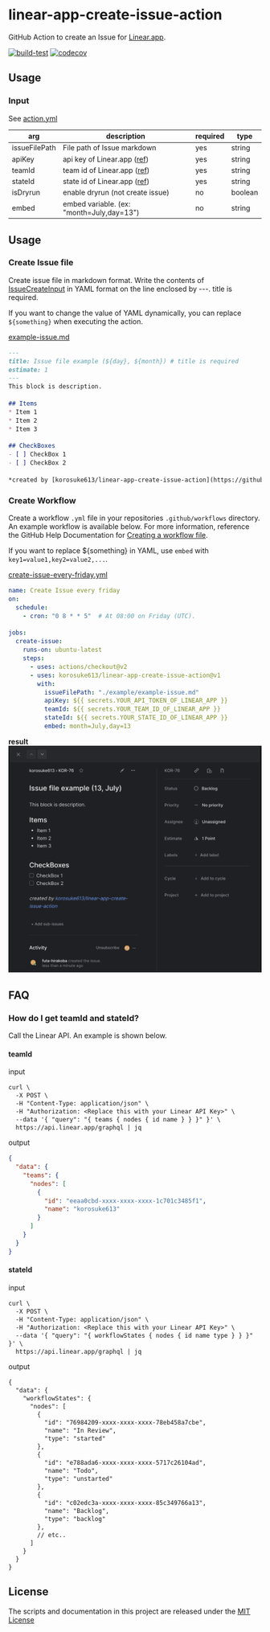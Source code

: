 # linear-app-create-issue-action

GitHub Action to create an Issue for [Linear.app](https://linear.app/).

[![build-test](https://github.com/korosuke613/linear-app-create-issue-action/actions/workflows/ci.yml/badge.svg)](https://github.com/korosuke613/linear-app-create-issue-action/actions/workflows/ci.yml) [![codecov](https://codecov.io/gh/korosuke613/linear-app-create-issue-action/branch/main/graph/badge.svg?token=2XrAav9ZlE)](https://codecov.io/gh/korosuke613/linear-app-create-issue-action)

## Usage

### Input
See [action.yml](./action.yml)

|arg|description|required|type|
|---|---|---|---|
|issueFilePath|File path of Issue markdown|yes|string|
|apiKey|api key of Linear.app ([ref](https://developers.linear.app/docs/graphql/working-with-the-graphql-api#personal-api-keys))|yes|string|
|teamId|team id of Linear.app ([ref](#faq-get-teamid-stateid))|yes|string|
|stateId|state id of Linear.app ([ref](#faq-get-teamid-stateid))|yes|string|
|isDryrun|enable dryrun (not create issue) |no|boolean|
|embed|embed variable. (ex: "month=July,day=13")|no|string|

## Usage

### Create Issue file
Create issue file in markdown format. Write the contents of [IssueCreateInput](https://github.com/linear/linear/blob/8553690da1455e2f6a109bed65223bc5400fa7c2/packages/sdk/src/schema.graphql#L2021) in YAML format on the line enclosed by ---. title is required.

If you want to change the value of YAML dynamically, you can replace `${something}` when executing the action.

[example-issue.md](./example/example-issue.md)
```markdown
---
title: Issue file example (${day}, ${month}) # title is required
estimate: 1
---
This block is description.

## Items
* Item 1
* Item 2
* Item 3

## CheckBoxes
- [ ] CheckBox 1
- [ ] CheckBox 2

*created by [korosuke613/linear-app-create-issue-action](https://github.com/korosuke613/linear-app-create-issue-action)*
```

### Create Workflow
Create a workflow `.yml` file in your repositories `.github/workflows` directory. An example workflow is available below. For more information, reference the GitHub Help Documentation for [Creating a workflow file](https://help.github.com/en/articles/configuring-a-workflow#creating-a-workflow-file).

If you want to replace ${something} in YAML, use `embed` with `key1=value1,key2=value2,...`.

[create-issue-every-friday.yml](example/create-issue-every-friday.yml)
```yaml
name: Create Issue every friday
on:
  schedule:
    - cron: "0 8 * * 5"  # At 08:00 on Friday (UTC).

jobs:
  create-issue:
    runs-on: ubuntu-latest
    steps:
      - uses: actions/checkout@v2
      - uses: korosuke613/linear-app-create-issue-action@v1
        with:
          issueFilePath: "./example/example-issue.md"
          apiKey: ${{ secrets.YOUR_API_TOKEN_OF_LINEAR_APP }}
          teamId: ${{ secrets.YOUR_TEAM_ID_OF_LINEAR_APP }}
          stateId: ${{ secrets.YOUR_STATE_ID_OF_LINEAR_APP }}
          embed: month=July,day=13
```

**result**
![](./images/result_example.png)

## FAQ

<a name="faq-get-teamid-stateid"></a>
### How do I get teamId and stateId?
Call the Linear API. An example is shown below.

#### teamId

input

```shell
curl \
  -X POST \
  -H "Content-Type: application/json" \
  -H "Authorization: <Replace this with your Linear API Key>" \
  --data '{ "query": "{ teams { nodes { id name } } }" }' \
  https://api.linear.app/graphql | jq
```

output

```json
{
  "data": {
    "teams": {
      "nodes": [
        {
          "id": "eeaa0cbd-xxxx-xxxx-xxxx-1c701c3485f1",
          "name": "korosuke613"
        }
      ]
    }
  }
}
```

#### stateId

input

```shell
curl \
  -X POST \
  -H "Content-Type: application/json" \
  -H "Authorization: <Replace this with your Linear API Key>" \
  --data '{ "query": "{ workflowStates { nodes { id name type } } }" }' \
  https://api.linear.app/graphql | jq
```

output

```json5
{
  "data": {
    "workflowStates": {
      "nodes": [
        {
          "id": "76984209-xxxx-xxxx-xxxx-78eb458a7cbe",
          "name": "In Review",
          "type": "started"
        },
        {
          "id": "e788ada6-xxxx-xxxx-xxxx-5717c26104ad",
          "name": "Todo",
          "type": "unstarted"
        },
        {
          "id": "c02edc3a-xxxx-xxxx-xxxx-85c349766a13",
          "name": "Backlog",
          "type": "backlog"
        },
        // etc..
      ]
    }
  }
}
```

## License
The scripts and documentation in this project are released under the [MIT License](LICENSE)
